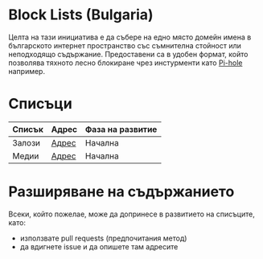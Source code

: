 # Block Lists (Bulgaria)

Целта на тази инициатива е да събере на едно място домейн имена в българското интернет пространство със съмнителна стойност или неподходящо съдържание.
Предоставени са в удобен формат, който позволява тяхното лесно блокиране чрез инстурменти като [Pi-hole](https://pi-hole.net) например.

# Списъци
Списък | Адрес | Фаза на развитие
-- | -- | --
Залози | [Адрес](https://cybergeeksltd.github.io/block-lists/gambling.txt) | Начална
Медии | [Адрес]() | Начална

# Разширяване на съдържанието
Всеки, който пожелае, може да допринесе в развитието на списъците, като:
- използвате pull requests (предпочитания метод)
- да вдигнете issue и да опишете там адресите
